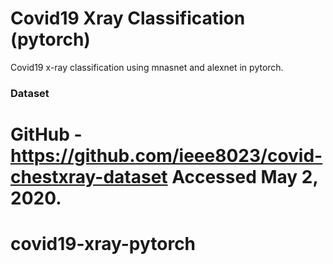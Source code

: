 # Covid19 Xray Classification (pytorch)
Covid19 x-ray classification using mnasnet and alexnet in pytorch.

### Dataset
GitHub - https://github.com/ieee8023/covid-chestxray-dataset Accessed May 2, 2020.
=======
# covid19-xray-pytorch


